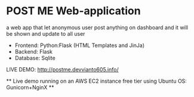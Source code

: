 # POST ME Web-application

a web app that let anonymous user post anything on dashboard and it will be shown and update to all user

-  Frontend: Python:Flask (HTML Templates and JinJa)
 -  Backend: Flask
 -  Database: Sqlite

LIVE DEMO: http://postme.devvianto605.info/

** Live demo running on an AWS EC2 instance free tier using Ubuntu OS: Gunicorn+NginX **
